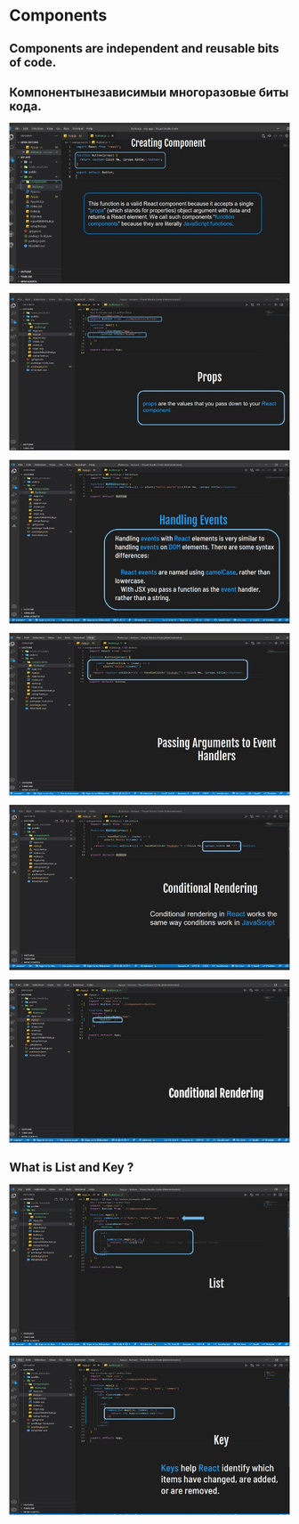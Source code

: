# Components

## Components are independent and reusable bits of code.

## Компонентынезависимыи многоразовые биты кода.

![](./foto1.jpg)

![](./foto2%20.jpg)

![](./foto3.jpg)

![](./foto4.jpg)

![](./foto5.jpg)

![](./foto6.jpg)

## What is List and Key ?


![](./foto7.jpg)

![](./foto8.jpg)

